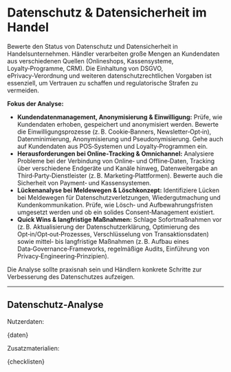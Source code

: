 # Datenschutz & Datensicherheit im Handel

Bewerte den Status von Datenschutz und Datensicherheit in Handelsunternehmen. Händler verarbeiten große Mengen an Kundendaten aus verschiedenen Quellen (Onlineshops, Kassensysteme, Loyalty‑Programme, CRM). Die Einhaltung von DSGVO, ePrivacy‑Verordnung und weiteren datenschutzrechtlichen Vorgaben ist essenziell, um Vertrauen zu schaffen und regulatorische Strafen zu vermeiden.

**Fokus der Analyse:**

* **Kundendatenmanagement, Anonymisierung & Einwilligung:** Prüfe, wie Kundendaten erhoben, gespeichert und anonymisiert werden. Bewerte die Einwilligungsprozesse (z. B. Cookie‑Banners, Newsletter‑Opt‑in), Datenminimierung, Anonymisierung und Pseudonymisierung. Gehe auch auf Kundendaten aus POS‑Systemen und Loyalty‑Programmen ein.
* **Herausforderungen bei Online‑Tracking & Omnichannel:** Analysiere Probleme bei der Verbindung von Online‑ und Offline‑Daten, Tracking über verschiedene Endgeräte und Kanäle hinweg, Datenweitergabe an Third‑Party‑Dienstleister (z. B. Marketing‑Plattformen). Bewerte auch die Sicherheit von Payment‑ und Kassensystemen.
* **Lückenanalyse bei Meldewegen & Löschkonzept:** Identifiziere Lücken bei Meldewegen für Datenschutzverletzungen, Wiedergutmachung und Kundenkommunikation. Prüfe, wie Lösch‑ und Aufbewahrungsfristen umgesetzt werden und ob ein solides Consent‑Management existiert.
* **Quick Wins & langfristige Maßnahmen:** Schlage Sofortmaßnahmen vor (z. B. Aktualisierung der Datenschutzerklärung, Optimierung des Opt‑in/Opt‑out‑Prozesses, Verschlüsselung von Transaktionsdaten) sowie mittel‑ bis langfristige Maßnahmen (z. B. Aufbau eines Data‑Governance‑Frameworks, regelmäßige Audits, Einführung von Privacy‑Engineering‑Prinzipien).

Die Analyse sollte praxisnah sein und Händlern konkrete Schritte zur Verbesserung des Datenschutzes aufzeigen.

---

## Datenschutz‑Analyse

Nutzerdaten:

{daten}

Zusatzmaterialien:

{checklisten}
